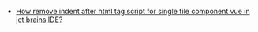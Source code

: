 - [How remove indent after html tag script for single file component vue in jet brains IDE?](https://intellij-support.jetbrains.com/hc/en-us/community/posts/360000058150-ESLint-in-Vue-components?page=1#community_comment_360000021900)
